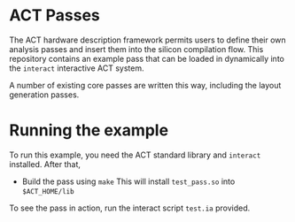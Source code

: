 # ACT Passes

The ACT hardware description framework permits users to define their own analysis passes and insert them into the silicon compilation flow.
This repository contains an example pass that can be loaded in dynamically into the `interact` interactive ACT system.

A number of existing core passes are written this way, including the layout generation passes.

# Running the example

To run this example, you need the ACT standard library and `interact` installed. After that,
   * Build the pass using `make`
This will install `test_pass.so` into `$ACT_HOME/lib`

To see the pass in action, run the interact script `test.ia` provided.
